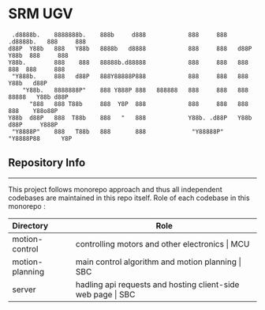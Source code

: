 # SRM UGV

	 .d8888b.    8888888b.    888b     d888            888     888    .d8888b.   888     888
	d88P  Y88b   888   Y88b   8888b   d8888            888     888   d88P  Y88b  888     888
	Y88b.        888    888   88888b.d88888            888     888   888    888  888     888
	 "Y888b.     888   d88P   888Y88888P888            888     888   888         Y88b   d88P
	    "Y88b.   8888888P"    888 Y888P 888   888888   888     888   888  88888   Y88b d88P
	      "888   888 T88b     888  Y8P  888            888     888   888    888    Y88o88P
	Y88b  d88P   888  T88b    888   "   888            Y88b. .d88P   Y88b  d88P     Y888P
	 "Y8888P"    888   T88b   888       888             "Y88888P"     "Y8888P88      Y8P



## Repository Info

---

This project follows monorepo approach and thus all independent codebases are maintained in this repo itself. Role of each codebase in this monorepo : 

| Directory       | Role                                                         |
| :-------------- | ------------------------------------------------------------ |
| motion-control  | controlling motors and other electronics \| MCU              |
| motion-planning | main control algorithm and motion planning \| SBC            |
| server          | hadling api requests and hosting client-side web page \| SBC |

